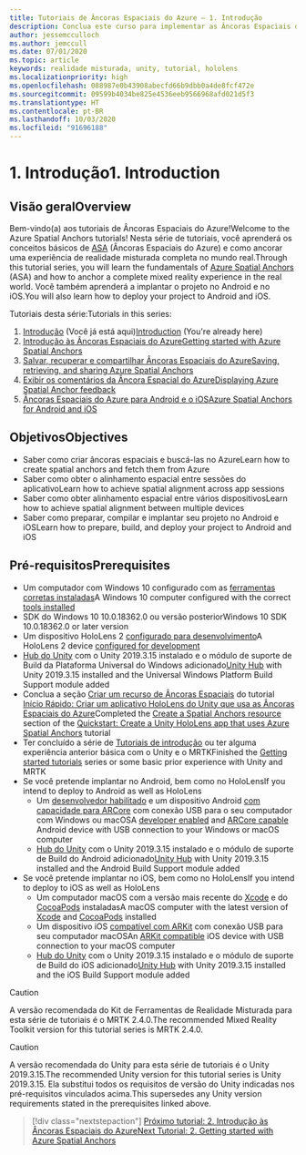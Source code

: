 ```yaml
---
title: Tutoriais de Âncoras Espaciais do Azure – 1. Introdução
description: Conclua este curso para implementar as Âncoras Espaciais do Azure em um aplicativo de realidade misturada.
author: jessemcculloch
ms.author: jemccull
ms.date: 07/01/2020
ms.topic: article
keywords: realidade misturada, unity, tutorial, hololens
ms.localizationpriority: high
ms.openlocfilehash: 088987e0b43908abecfd66b9dbb0a4de8fcf472e
ms.sourcegitcommit: 09599b4034be825e4536eeb9566968afd021d5f3
ms.translationtype: HT
ms.contentlocale: pt-BR
ms.lasthandoff: 10/03/2020
ms.locfileid: "91696188"
---
```

# <a name="1-introduction"></a><span data-ttu-id="7465a-105">1. Introdução</span><span class="sxs-lookup"><span data-stu-id="7465a-105">1. Introduction</span></span>

## <a name="overview"></a><span data-ttu-id="7465a-106">Visão geral</span><span class="sxs-lookup"><span data-stu-id="7465a-106">Overview</span></span>

<span data-ttu-id="7465a-107">Bem-vindo(a) aos tutoriais de Âncoras Espaciais do Azure!</span><span class="sxs-lookup"><span data-stu-id="7465a-107">Welcome to the Azure Spatial Anchors tutorials!</span></span> <span data-ttu-id="7465a-108">Nesta série de tutoriais, você aprenderá os conceitos básicos de <a href="https://azure.microsoft.com/services/spatial-anchors" target="_blank">ASA</a> (Âncoras Espaciais do Azure) e como ancorar uma experiência de realidade misturada completa no mundo real.</span><span class="sxs-lookup"><span data-stu-id="7465a-108">Through this tutorial series, you will learn the fundamentals of <a href="https://azure.microsoft.com/services/spatial-anchors" target="_blank">Azure Spatial Anchors</a> (ASA) and how to anchor a complete mixed reality experience in the real world.</span></span> <span data-ttu-id="7465a-109">Você também aprenderá a implantar o projeto no Android e no iOS.</span><span class="sxs-lookup"><span data-stu-id="7465a-109">You will also learn how to deploy your project to Android and iOS.</span></span>

<span data-ttu-id="7465a-110">Tutoriais desta série:</span><span class="sxs-lookup"><span data-stu-id="7465a-110">Tutorials in this series:</span></span>

1. <span data-ttu-id="7465a-111">[Introdução](mr-learning-asa-01.md) (Você já está aqui)</span><span class="sxs-lookup"><span data-stu-id="7465a-111">[Introduction](mr-learning-asa-01.md) (You're already here)</span></span>
2. [<span data-ttu-id="7465a-112">Introdução às Âncoras Espaciais do Azure</span><span class="sxs-lookup"><span data-stu-id="7465a-112">Getting started with Azure Spatial Anchors</span></span>](mr-learning-asa-02.md)
3. [<span data-ttu-id="7465a-113">Salvar, recuperar e compartilhar Âncoras Espaciais do Azure</span><span class="sxs-lookup"><span data-stu-id="7465a-113">Saving, retrieving, and sharing Azure Spatial Anchors</span></span>](mr-learning-asa-03.md)
4. [<span data-ttu-id="7465a-114">Exibir os comentários da Âncora Espacial do Azure</span><span class="sxs-lookup"><span data-stu-id="7465a-114">Displaying Azure Spatial Anchor feedback</span></span>](mr-learning-asa-04.md)
5. [<span data-ttu-id="7465a-115">Âncoras Espaciais do Azure para Android e o iOS</span><span class="sxs-lookup"><span data-stu-id="7465a-115">Azure Spatial Anchors for Android and iOS</span></span>](mr-learning-asa-05.md)

## <a name="objectives"></a><span data-ttu-id="7465a-116">Objetivos</span><span class="sxs-lookup"><span data-stu-id="7465a-116">Objectives</span></span>

* <span data-ttu-id="7465a-117">Saber como criar âncoras espaciais e buscá-las no Azure</span><span class="sxs-lookup"><span data-stu-id="7465a-117">Learn how to create spatial anchors and fetch them from Azure</span></span>
* <span data-ttu-id="7465a-118">Saber como obter o alinhamento espacial entre sessões do aplicativo</span><span class="sxs-lookup"><span data-stu-id="7465a-118">Learn how to achieve spatial alignment across app sessions</span></span>
* <span data-ttu-id="7465a-119">Saber como obter alinhamento espacial entre vários dispositivos</span><span class="sxs-lookup"><span data-stu-id="7465a-119">Learn how to achieve spatial alignment between multiple devices</span></span>
* <span data-ttu-id="7465a-120">Saber como preparar, compilar e implantar seu projeto no Android e iOS</span><span class="sxs-lookup"><span data-stu-id="7465a-120">Learn how to prepare, build, and deploy your project to Android and iOS</span></span>

## <a name="prerequisites"></a><span data-ttu-id="7465a-121">Pré-requisitos</span><span class="sxs-lookup"><span data-stu-id="7465a-121">Prerequisites</span></span>

* <span data-ttu-id="7465a-122">Um computador com Windows 10 configurado com as [ferramentas corretas instaladas](../../install-the-tools.md)</span><span class="sxs-lookup"><span data-stu-id="7465a-122">A Windows 10 computer configured with the correct [tools installed](../../install-the-tools.md)</span></span>
* <span data-ttu-id="7465a-123">SDK do Windows 10 10.0.18362.0 ou versão posterior</span><span class="sxs-lookup"><span data-stu-id="7465a-123">Windows 10 SDK 10.0.18362.0 or later version</span></span>
* <span data-ttu-id="7465a-124">Um dispositivo HoloLens 2 [configurado para desenvolvimento](../../platform-capabilities-and-apis/using-visual-studio.md#enabling-developer-mode)</span><span class="sxs-lookup"><span data-stu-id="7465a-124">A HoloLens 2 device [configured for development](../../platform-capabilities-and-apis/using-visual-studio.md#enabling-developer-mode)</span></span>
* <span data-ttu-id="7465a-125"><a href="https://docs.unity3d.com/Manual/GettingStartedInstallingHub.html" target="_blank">Hub do Unity</a> com o Unity 2019.3.15 instalado e o módulo de suporte de Build da Plataforma Universal do Windows adicionado</span><span class="sxs-lookup"><span data-stu-id="7465a-125"><a href="https://docs.unity3d.com/Manual/GettingStartedInstallingHub.html" target="_blank">Unity Hub</a> with Unity 2019.3.15 installed and the Universal Windows Platform Build Support module added</span></span>
* <span data-ttu-id="7465a-126">Conclua a seção [Criar um recurso de Âncoras Espaciais](https://docs.microsoft.com/azure/spatial-anchors/quickstarts/get-started-unity-hololens#create-a-spatial-anchors-resource) do tutorial [Início Rápido: Criar um aplicativo HoloLens do Unity que usa as Âncoras Espaciais do Azure](https://docs.microsoft.com/azure/spatial-anchors/quickstarts/get-started-unity-hololens)</span><span class="sxs-lookup"><span data-stu-id="7465a-126">Completed the [Create a Spatial Anchors resource](https://docs.microsoft.com/azure/spatial-anchors/quickstarts/get-started-unity-hololens#create-a-spatial-anchors-resource) section of the [Quickstart: Create a Unity HoloLens app that uses Azure Spatial Anchors](https://docs.microsoft.com/azure/spatial-anchors/quickstarts/get-started-unity-hololens) tutorial</span></span>
* <span data-ttu-id="7465a-127">Ter concluído a série de [Tutoriais de introdução](mr-learning-base-01.md) ou ter alguma experiência anterior básica com o Unity e o MRTK</span><span class="sxs-lookup"><span data-stu-id="7465a-127">Finished the [Getting started tutorials](mr-learning-base-01.md) series or some basic prior experience with Unity and MRTK</span></span>
* <span data-ttu-id="7465a-128">Se você pretende implantar no Android, bem como no HoloLens</span><span class="sxs-lookup"><span data-stu-id="7465a-128">If you intend to deploy to Android as well as HoloLens</span></span>
  * <span data-ttu-id="7465a-129">Um <a href="https://developer.android.com/studio/debug/dev-options" target="_blank">desenvolvedor habilitado</a> e um dispositivo Android <a href="https://developers.google.com/ar/discover/supported-devices" target="_blank">com capacidade para ARCore</a> com conexão USB para o seu computador com Windows ou macOS</span><span class="sxs-lookup"><span data-stu-id="7465a-129">A <a href="https://developer.android.com/studio/debug/dev-options" target="_blank">developer enabled</a> and <a href="https://developers.google.com/ar/discover/supported-devices" target="_blank">ARCore capable</a> Android device with USB connection to your Windows or macOS computer</span></span>
  * <span data-ttu-id="7465a-130"><a href="https://docs.unity3d.com/Manual/GettingStartedInstallingHub.html" target="_blank">Hub do Unity</a> com o Unity 2019.3.15 instalado e o módulo de suporte de Build do Android adicionado</span><span class="sxs-lookup"><span data-stu-id="7465a-130"><a href="https://docs.unity3d.com/Manual/GettingStartedInstallingHub.html" target="_blank">Unity Hub</a> with Unity 2019.3.15 installed and the Android Build Support module added</span></span>
* <span data-ttu-id="7465a-131">Se você pretende implantar no iOS, bem como no HoloLens</span><span class="sxs-lookup"><span data-stu-id="7465a-131">If you intend to deploy to iOS as well as HoloLens</span></span>
  * <span data-ttu-id="7465a-132">Um computador macOS com a versão mais recente do <a href="https://geo.itunes.apple.com/us/app/xcode/id497799835?mt=12" target="_blank">Xcode</a> e do <a href="https://cocoapods.org" target="_blank">CocoaPods</a> instaladas</span><span class="sxs-lookup"><span data-stu-id="7465a-132">A macOS computer with the latest version of <a href="https://geo.itunes.apple.com/us/app/xcode/id497799835?mt=12" target="_blank">Xcode</a> and <a href="https://cocoapods.org" target="_blank">CocoaPods</a> installed</span></span>
  * <span data-ttu-id="7465a-133">Um dispositivo iOS <a href="https://developer.apple.com/documentation/arkit/verifying_device_support_and_user_permission" target="_blank">compatível com ARKit</a> com conexão USB para seu computador macOS</span><span class="sxs-lookup"><span data-stu-id="7465a-133">An <a href="https://developer.apple.com/documentation/arkit/verifying_device_support_and_user_permission" target="_blank">ARKit compatible</a> iOS device with USB connection to your macOS computer</span></span>
  * <span data-ttu-id="7465a-134"><a href="https://docs.unity3d.com/Manual/GettingStartedInstallingHub.html" target="_blank">Hub do Unity</a> com o Unity 2019.3.15 instalado e o módulo de suporte de Build do iOS adicionado</span><span class="sxs-lookup"><span data-stu-id="7465a-134"><a href="https://docs.unity3d.com/Manual/GettingStartedInstallingHub.html" target="_blank">Unity Hub</a> with Unity 2019.3.15 installed and the iOS Build Support module added</span></span>

> [!CAUTION]
> <span data-ttu-id="7465a-135">A versão recomendada do Kit de Ferramentas de Realidade Misturada para esta série de tutoriais é o MRTK 2.4.0.</span><span class="sxs-lookup"><span data-stu-id="7465a-135">The recommended Mixed Reality Toolkit version for this tutorial series is MRTK 2.4.0.</span></span>

> [!CAUTION]
> <span data-ttu-id="7465a-136">A versão recomendada do Unity para esta série de tutoriais é o Unity 2019.3.15.</span><span class="sxs-lookup"><span data-stu-id="7465a-136">The recommended Unity version for this tutorial series is Unity 2019.3.15.</span></span> <span data-ttu-id="7465a-137">Ela substitui todos os requisitos de versão do Unity indicadas nos pré-requisitos vinculados acima.</span><span class="sxs-lookup"><span data-stu-id="7465a-137">This supersedes any Unity version requirements stated in the prerequisites linked above.</span></span>

> [!div class="nextstepaction"]
> [<span data-ttu-id="7465a-138">Próximo tutorial: 2. Introdução às Âncoras Espaciais do Azure</span><span class="sxs-lookup"><span data-stu-id="7465a-138">Next Tutorial: 2. Getting started with Azure Spatial Anchors</span></span>](mr-learning-asa-02.md)
